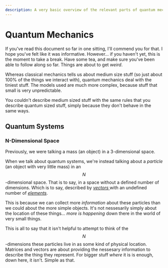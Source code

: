 ```yaml
---
description: A very basic overview of the relevant parts of quantum mechanics
---
```


# Quantum Mechanics

If you've read this document so far in one sitting, I'll commend you for that. I hope you've felt like it was informative. However... if you haven't yet, this is the moment to take a break. Have some tea, and make sure you've been able to follow along so far. Things are about to get _weird_.

Whereas classical mechanics tells us about medium size stuff \(so just about 100% of the things we interact with\), quantum mechanics deal with the tiniest stuff. The models used are much more complex, because stuff that small is very unpredictable.

You couldn't describe medium sized stuff with the same rules that you describe quantum sized stuff, simply because they don't behave in the same ways.

## Quantum Systems

### N-Dimensional Space

Previously, we were talking a mass \(an object\) in a 3-dimensional space. 

When we talk about quantum systems, we're instead talking about a _particle_ \(an object with very little mass\) in an $$N$$-dimensional space. That is to say, in a space without a defined number of dimensions. Which is to say, described by [_vectors_ ](../linear-algebra/vectors.md#vectors)with an undefined number of [_elements_](../linear-algebra/vectors.md#column-vectors).

This is because we can collect more _information_ about these particles than we could about the more simple objects. It's not nessesarily simply about the location of these things... _more is happening_ down there in the world of very small things. 

This is all to say that it isn't helpful to attempt to think of the $$N$$-dimensions these particles live in as some kind of physical location. Matrices and vectors are about providing the nessesary information to describe the thing they represent. For bigger stuff _where_ it is is enough, down here, it isn't. Simple as that.



